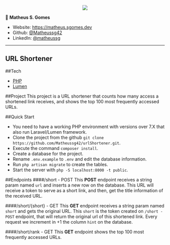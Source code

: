 <p align="center"><a target="_blank" href="https://matheus.sgomes.dev"><img src="https://matheus.sgomes.dev/img/logo_azul.png"></a></p>

👤 **Matheus S. Gomes**

* Website: https://matheus.sgomes.dev
* Github: [@Matheussg42](https://github.com/Matheussg42)
* LinkedIn: [@matheussg](https://linkedin.com/in/matheussg)
---
## URL Shortener
##Tech
- [PHP](https://www.php.net/)
- [Lumen](https://lumen.laravel.com/docs/8.x)

##Project
This project is a URL shortener that counts how many access a shortened link receives, and shows the top 100 most frequently accessed URLs.

##Quick Start
- You need to have a working PHP environment with versions over 7.X that also run Laravel/Lumen framework.
- Clone the project from the github `git clone https://github.com/Matheussg42/urlShortener.git`.
- Execute the command `composer install`.
- Create a database for the project.
- Rename `.env.example` to `.env` and edit the database information.
- Run `php artisan migrate` to create the tables.
- Start the server with `php -S localhost:8000 -t public`.

##Endpoints
####/short - POST
This **POST** endpoint receives a string param named `url` and inserts a new row on the database. This URL will receive a token to serve as a short link, and then, get the title information of the received URL.

####/short/{short} - GET
This **GET** endpoint receives a string param named `short` and gets the original URL. This `short` is the token created on `/short - POST` endpoint, that will return the original url of this shortened link. Every request we increment in +1 the column `hint` on the database.

####/short/rank - GET
This **GET** endpoint shows the top 100 most frequently accessed URLs.

